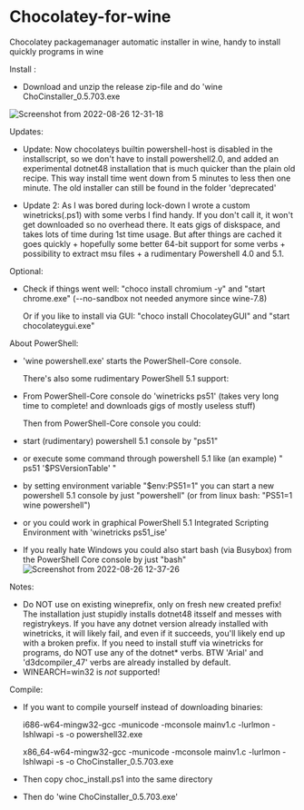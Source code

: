 # Chocolatey-for-wine
Chocolatey packagemanager automatic installer in wine, handy to install quickly programs in wine

Install :
- Download and unzip the release zip-file and do 'wine ChoCinstaller_0.5.703.exe 

![Screenshot from 2022-08-26 12-31-18](https://user-images.githubusercontent.com/26839562/186885380-d5a617c4-9cf4-4831-a475-2bd85a3b5784.png)

Updates:
- Update: Now chocolateys builtin powershell-host is disabled in the installscript, so we don't have to install
        powershell2.0, and added an experimental dotnet48 installation that is much quicker than the plain old recipe.
        This way install time went down from 5 minutes to less then one minute. The old installer can still be found in
        the folder 'deprecated' 

- Update 2: As I was bored during lock-down I wrote a custom winetricks(.ps1) with some verbs I find handy. If you don't call it, it won't get downloaded so no overhead there. It eats gigs of diskspace, and takes lots of time during 1st time usage. But after things are cached it goes quickly + hopefully some better 64-bit support for some verbs + possibility to extract msu files + a rudimentary Powershell 4.0 and 5.1.  

Optional:
- Check if things went well: "choco install chromium -y" and  "start chrome.exe"  (--no-sandbox not needed anymore since wine-7.8)
  
  Or if you like to install via GUI: "choco install ChocolateyGUI" and "start chocolateygui.exe"
  
About PowerShell:

- 'wine powershell.exe' starts the PowerShell-Core console.

  There's also some rudimentary PowerShell 5.1 support:

- From PowerShell-Core console do 'winetricks ps51' (takes very long time to complete! and downloads gigs of mostly   useless stuff)

  Then from PowerShell-Core console you could:

- start (rudimentary) powershell 5.1 console by "ps51"
- or execute some command through powershell 5.1 like (an example)  " ps51 '$PSVersionTable' "
- by setting environment variable "$env:PS51=1" you can start a new powershell 5.1 console by just "powershell" 
  (or from linux bash: "PS51=1 wine powershell")
- or you could work in graphical PowerShell 5.1 Integrated Scripting Environment with 'winetricks ps51_ise' 
- If you really hate Windows you could also start bash (via Busybox) from the PowerShell Core console by just "bash"
![Screenshot from 2022-08-26 12-37-26](https://user-images.githubusercontent.com/26839562/186886330-c2b16509-4d29-40f7-a531-fc79e63e7289.png)

Notes:

  - Do NOT use on existing wineprefix, only on fresh new created prefix! The installation just stupidly installs dotnet48 itsself and messes with registrykeys.
    If you have any dotnet version already installed with winetricks, it will likely fail, and even if it succeeds, you'll likely end up with a broken prefix.
    If you need to install stuff via winetricks for programs, do NOT use any of the dotnet* verbs. 
    BTW 'Arial' and 'd3dcompiler_47' verbs are already installed by default.
  - WINEARCH=win32 is _not_ supported!

Compile:
  - If you want to compile yourself instead of downloading binaries:
    
    i686-w64-mingw32-gcc -municode -mconsole mainv1.c -lurlmon -lshlwapi -s -o powershell32.exe

    x86_64-w64-mingw32-gcc -municode -mconsole mainv1.c -lurlmon -lshlwapi -s -o ChoCinstaller_0.5.703.exe
    
  - Then copy choc_install.ps1 into the same directory
  - Then do 'wine ChoCinstaller_0.5.703.exe'
  
